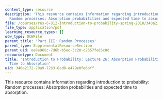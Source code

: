 ```yaml
---
content_type: resource
description: 'This resource contains information regarding introduction to probability:
  Random processes: Absorption probabilities and expected time to absorption.'
file: /courses/res-6-012-introduction-to-probability-spring-2018/340a217220a972b30ed8e479e0fe6bff_MITRES_6_012S18_L26.pdf
file_type: application/pdf
learning_resource_types: []
ocw_type: OCWFile
parent_title: 'Part III: Random Processes'
parent_type: SupplementalResourceSection
parent_uid: ea0e960c-7d6b-b5ec-3c28-c2657fe85c0d
resourcetype: Document
title: 'Introduction to Probability: Lecture 26: Absorption Probabilities and Expected
  Time to Absorption'
uid: 340a2172-20a9-72b3-0ed8-e479e0fe6bff
---
```

This resource contains information regarding introduction to probability: Random processes: Absorption probabilities and expected time to absorption.

